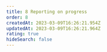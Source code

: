 ```yaml
---
title: 8 Reporting on progress
order: 8
createdAt: 2023-03-09T16:26:21.954Z
updatedAt: 2023-03-09T16:26:21.964Z
rating: true
hideSearch: false
---
```


